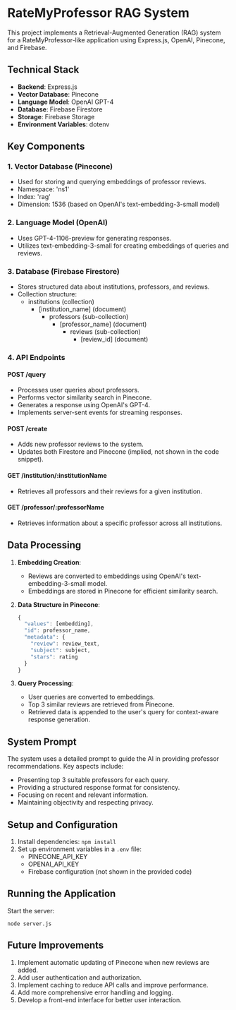 # RateMyProfessor RAG System

This project implements a Retrieval-Augmented Generation (RAG) system for a RateMyProfessor-like application using Express.js, OpenAI, Pinecone, and Firebase.

## Technical Stack

- **Backend**: Express.js
- **Vector Database**: Pinecone
- **Language Model**: OpenAI GPT-4
- **Database**: Firebase Firestore
- **Storage**: Firebase Storage
- **Environment Variables**: dotenv

## Key Components

### 1. Vector Database (Pinecone)

- Used for storing and querying embeddings of professor reviews.
- Namespace: 'ns1'
- Index: 'rag'
- Dimension: 1536 (based on OpenAI's text-embedding-3-small model)

### 2. Language Model (OpenAI)

- Uses GPT-4-1106-preview for generating responses.
- Utilizes text-embedding-3-small for creating embeddings of queries and reviews.

### 3. Database (Firebase Firestore)

- Stores structured data about institutions, professors, and reviews.
- Collection structure:
  - institutions (collection)
    - [institution_name] (document)
      - professors (sub-collection)
        - [professor_name] (document)
          - reviews (sub-collection)
            - [review_id] (document)

### 4. API Endpoints

#### POST /query
- Processes user queries about professors.
- Performs vector similarity search in Pinecone.
- Generates a response using OpenAI's GPT-4.
- Implements server-sent events for streaming responses.

#### POST /create
- Adds new professor reviews to the system.
- Updates both Firestore and Pinecone (implied, not shown in the code snippet).

#### GET /institution/:institutionName
- Retrieves all professors and their reviews for a given institution.

#### GET /professor/:professorName
- Retrieves information about a specific professor across all institutions.

## Data Processing

1. **Embedding Creation**: 
   - Reviews are converted to embeddings using OpenAI's text-embedding-3-small model.
   - Embeddings are stored in Pinecone for efficient similarity search.

2. **Data Structure in Pinecone**:
   ```javascript
   {
     "values": [embedding],
     "id": professor_name,
     "metadata": {
       "review": review_text,
       "subject": subject,
       "stars": rating
     }
   }
   ```

3. **Query Processing**:
   - User queries are converted to embeddings.
   - Top 3 similar reviews are retrieved from Pinecone.
   - Retrieved data is appended to the user's query for context-aware response generation.

## System Prompt

The system uses a detailed prompt to guide the AI in providing professor recommendations. Key aspects include:
- Presenting top 3 suitable professors for each query.
- Providing a structured response format for consistency.
- Focusing on recent and relevant information.
- Maintaining objectivity and respecting privacy.

## Setup and Configuration

1. Install dependencies: `npm install`
2. Set up environment variables in a `.env` file:
   - PINECONE_API_KEY
   - OPENAI_API_KEY
   - Firebase configuration (not shown in the provided code)

## Running the Application

Start the server:
```
node server.js
```

## Future Improvements

1. Implement automatic updating of Pinecone when new reviews are added.
2. Add user authentication and authorization.
3. Implement caching to reduce API calls and improve performance.
4. Add more comprehensive error handling and logging.
5. Develop a front-end interface for better user interaction.
